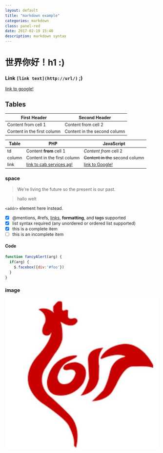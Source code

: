 ```yaml
---
layout: default
title: "markdown example"
categories: markdown
class: panel-red
date: 2017-02-19 15:40
description: markdown syntax
---
```


# 世界你好！h1 :)

### Link `[link text](http://url/)` ;)

[link to google!](http://www.google.com/)

## Tables

First Header | Second Header
------------ | -------------
Content from cell 1 | Content from cell 2
Content in the first column | Content in the second column

Table | PHP | JavaScript
------------ | ------------ | -------------
td | Content **from** cell 1 | *Content from* cell 2
column |Content in the first column | <del>Content in the</del> second column
link | [link to cab services ag!](https://www.cabag.ch/) | [link to Google!](http://google.com)

### space

> We're living the future so the present is our past.

> hallo welt

`<addr>` element here instead.

- [x] @mentions, #refs, [links](http://www.google.com), **formatting**, and <del>tags</del> supported
- [x] list syntax required (any unordered or ordered list supported)
- [x] this is a complete item
- [ ] this is an incomplete item

#### Code

```javascript
function fancyAlert(arg) {
  if(arg) {
    $.facebox({div:'#foo'})
  }
}
```
### image

![image alt text](assets/test.png)
